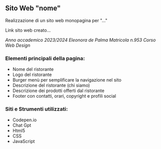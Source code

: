 ## Sito Web "nome"

Realizzazione di un sito web monopagina per "..."

Link sito web creato...

*Anno accademico 2023/2024*
*Eleonora de Palma*
*Matricola n.953*
*Corso Web Design*

### Elementi principali della pagina:
* Nome del ristorante
* Logo del ristorante
* Burger menù per semplificare la navigazione nel sito
* Descrizione del ristorante (chi siamo)
* Descrizione dei prodotti offerti dal ristorante
* Footer con contatti, orari, copyright e profili social

### Siti e Strumenti utilizzati:
* Codepen.io
* Chat Gpt
* Html5
* CSS
* JavaScript
